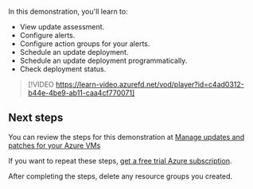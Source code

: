 In this demonstration, you'll learn to:

- View update assessment.
- Configure alerts.
- Configure action groups for your alerts.
- Schedule an update deployment.
- Schedule an update deployment programmatically.
- Check deployment status.

>[!VIDEO https://learn-video.azurefd.net/vod/player?id=c4ad0312-b44e-4be9-ab11-caa4cf770071]

## Next steps

You can review the steps for this demonstration at [Manage updates and patches for your Azure VMs](/azure/automation/update-management/manage-updates-for-vm)

If you want to repeat these steps, [get a free trial Azure subscription](https://aka.ms/Azure_free_account?azure-portal=true). 

After completing the steps, delete any resource groups you created.

